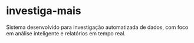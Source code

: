 # investiga-mais
Sistema desenvolvido para investigação automatizada de dados, com foco em análise inteligente e relatórios em tempo real.
